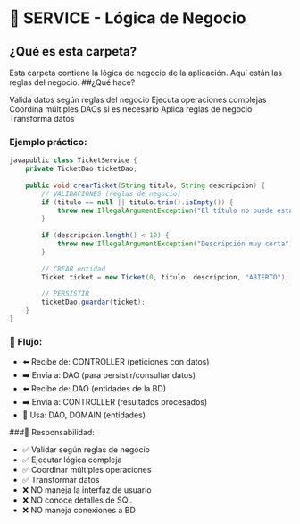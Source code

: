 # 💼 SERVICE - Lógica de Negocio
## ¿Qué es esta carpeta?
Esta carpeta contiene la lógica de negocio de la aplicación. Aquí están las reglas del negocio.
##¿Qué hace?

Valida datos según reglas del negocio
Ejecuta operaciones complejas
Coordina múltiples DAOs si es necesario
Aplica reglas de negocio
Transforma datos

### Ejemplo práctico:
```java
javapublic class TicketService {
    private TicketDao ticketDao;
    
    public void crearTicket(String titulo, String descripcion) {
        // VALIDACIONES (reglas de negocio)
        if (titulo == null || titulo.trim().isEmpty()) {
            throw new IllegalArgumentException("El título no puede estar vacío");
        }
        
        if (descripcion.length() < 10) {
            throw new IllegalArgumentException("Descripción muy corta");
        }
        
        // CREAR entidad
        Ticket ticket = new Ticket(0, titulo, descripcion, "ABIERTO");
        
        // PERSISTIR
        ticketDao.guardar(ticket);
    }
}
```
### 🔄 Flujo:

 - ⬅️ Recibe de: CONTROLLER (peticiones con datos)
 - ➡️ Envía a: DAO (para persistir/consultar datos)
 - ⬅️ Recibe de: DAO (entidades de la BD)
 - ➡️ Envía a: CONTROLLER (resultados procesados)
 - 🔗 Usa: DAO, DOMAIN (entidades)

###📝 Responsabilidad:
 - ✅ Validar según reglas de negocio
 - ✅ Ejecutar lógica compleja
 - ✅ Coordinar múltiples operaciones
 - ✅ Transformar datos
 - ❌ NO maneja la interfaz de usuario
 - ❌ NO conoce detalles de SQL
 - ❌ NO maneja conexiones a BD
